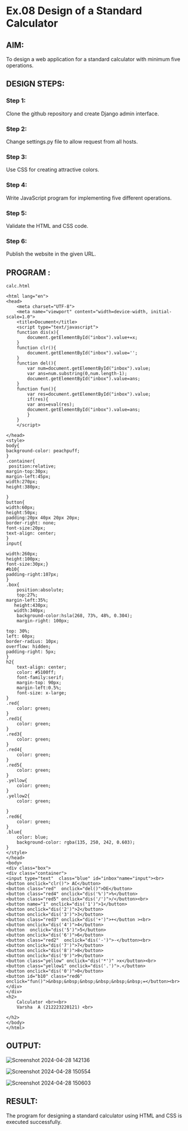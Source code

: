 # Ex.08 Design of a Standard Calculator


## AIM:
To design a web application for a standard calculator with minimum five operations.

## DESIGN STEPS:

### Step 1:
Clone the github repository and create Django admin interface.

### Step 2:
Change settings.py file to allow request from all hosts.

### Step 3:
Use CSS for creating attractive colors.

### Step 4:
Write JavaScript program for implementing five different operations.

### Step 5:
Validate the HTML and CSS code.

### Step 6:
Publish the website in the given URL.

## PROGRAM :

~~~
calc.html

<html lang="en">
<head>
    <meta charset="UTF-8">
    <meta name="viewport" content="width=device-width, initial-scale=1.0">
    <title>Document</title>
    <script type="text/javascript">
    function dis(x){
        document.getElementById("inbox").value+=x;
    }
    function clr(){
        document.getElementById("inbox").value='';
    }
    function del(){
        var num=document.getElementById("inbox").value;
        var ans=num.substring(0,num.length-1);
        document.getElementById("inbox").value=ans;
    }
    function fun(){
        var res=document.getElementById("inbox").value;
        if(res){
        var ans=eval(res);
        document.getElementById("inbox").value=ans;
        }
    }
    </script>

</head>
<style>
body{
background-color: peachpuff;
}
.container{
 position:relative;
margin-top:30px;
margin-left:45px;
width:270px;
height:380px;

}
button{
width:60px;
height:50px;
padding:20px 40px 20px 20px;
border-right: none;
font-size:20px;
text-align: center;
}
input{

width:260px;
height:100px;
font-size:30px;}
#b10{
padding-right:107px;
}
.box{
    position:absolute;
    top:27%;
margin-left:35%;
   height:430px;
   width:340px;
    background-color:hsla(268, 73%, 48%, 0.304);
    margin-right: 100px;
    
top: 30%;
left: 60px;
border-radius: 10px;
overflow: hidden;
padding-right: 5px;
}
h2{
    text-align: center;
    color: #5100ff;
    font-family:serif;
    margin-top: 90px;
    margin-left:0.5%;
    font-size: x-large;
}
.red{
    color: green;
}
.red1{
    color: green;
}
.red3{
    color: green;
}
.red4{
    color: green;
}
.red5{
    color: green;
}
.yellow{
    color: green;
}
.yellow2{
    color: green;
    
}
.red6{
    color: green;
}
.blue{
    color: blue;
    background-color: rgba(135, 250, 242, 0.603);
}
</style>
</head>
<body>
<div class="box">
<div class="container">
<input type="text"  class="blue" id="inbox"name="input"><br>
<button onclick="clr()"> AC</button>
<button class="red"  onclick="del()">DE</button>
<button class="red4" onclick="dis('%')">%</button>
<button class="red5" onclick="dis('/')">/</button><br>
<button name="1" onclick="dis('1')">1</button>
<button onclick="dis('2')">2</button>
<button onclick="dis('3')">3</button>
<button class="red3" onclick="dis('+')">+</button ><br>
<button onclick="dis('4')">4</button>
<button  onclick="dis('5')">5</button>
<button onclick="dis('6')">6</button>
<button class="red2"  onclick="dis('-')">-</button><br>
<button onclick="dis('7')">7</button>
<button onclick="dis('8')">8</button>
<button onclick="dis('9')">9</button>
<button class="yellow" onclick="dis('*')" >x</button><br>
<button class="yellow1" onclick="dis('.')">.</button>
<button onclick="dis('0')">0</button>
<button id="b10" class="red6" onclick="fun()">&nbsp;&nbsp;&nbsp;&nbsp;&nbsp;&nbsp;=</button><br>
</div>
</div>
<h2>
    Calculator <br><br>
    Varsha  A (212223220121) <br>
    
</h2>
</body>
</html>

~~~

## OUTPUT:

![Screenshot 2024-04-28 142136](https://github.com/04Varsha/Calc/assets/149035374/b2c0e8ff-07dd-4811-a099-9410e9534600)

![Screenshot 2024-04-28 150554](https://github.com/04Varsha/Calc/assets/149035374/34085fb3-7832-4fea-8a9f-4c8f89ca2b25)

![Screenshot 2024-04-28 150603](https://github.com/04Varsha/Calc/assets/149035374/d1015da9-b1a5-4bb9-b775-3fda75c5111d)

## RESULT:
The program for designing a standard calculator using HTML and CSS is executed successfully.
